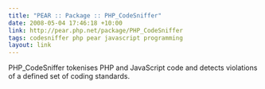 ```yaml
---
title: "PEAR :: Package :: PHP_CodeSniffer"
date: 2008-05-04 17:46:18 +10:00
link: http://pear.php.net/package/PHP_CodeSniffer
tags: codesniffer php pear javascript programming
layout: link
---
```

PHP_CodeSniffer tokenises PHP and JavaScript code and detects violations of a defined set of coding standards.
